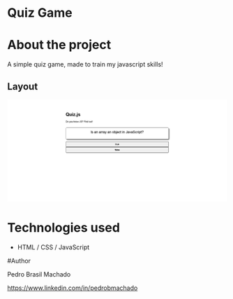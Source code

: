 # Quiz Game


# About the project
A simple quiz game, made to train my javascript skills!

## Layout 
![Web 1](https://github.com/PedroMachado07/Quiz-Game/blob/master/quiz-img.png)





# Technologies used

- HTML / CSS / JavaScript





#Author

Pedro Brasil Machado

https://www.linkedin.com/in/pedrobmachado




